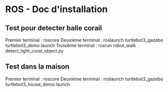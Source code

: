 # ROS - Doc d'installation

## Test pour detecter balle corail
Premier terminal : roscore
Deuxième terminal : roslaunch turtlebot3_gazebo turtlebot3_demo.launch 
Troisième terminal : rosrun robot_walk detect_light_coral_object.py

## Test dans la maison
Premier terminal : roscore
Deuxième terminal : roslaunch turtlebot3_gazebo turtlebot3_house_demo.launch 